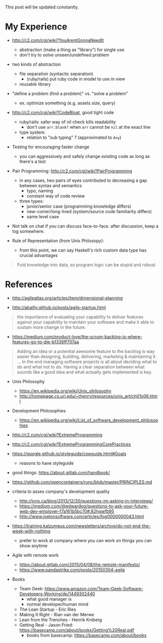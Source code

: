 <!--
{
  "title": "Development Practice",
  "date": "2016-06-19T06:33:31.000Z",
  "category": "",
  "tags": [
    "agile",
    "development"
  ],
  "draft": false
}
-->

This post will be updated constantly.

# My Experience

- http://c2.com/cgi/wiki?YouArentGonnaNeedIt
  - abstraction (make a thing as "library") for single use
  - don't try to solve unseen/undefined problem

- two kinds of abstraction
  - file separation (syntactic separation)
      - (ruby/rails) put ruby code in model to use in view
  - reusable library

- "define a problem (find a problem)" vs. "solve a problem"
  - ex. optimize something (e.g. assets size, query)

- http://c2.com/cgi/wiki?CodeBloat, good tight code
  - ruby/rails: safer way of nil check kills readability
      - don't use `arr.blank?` when `arr` cannot be `nil` at the exact line
  - type system:
      - relation to "sub typing" ? (approximated to `Any`)

- Testing for encouraging faster change
  - you can aggressively and safely change existing code as long as there's a test

- Pair Programming: http://c2.com/cgi/wiki?PairProgramming
  - in any cases, two pairs of eyes contributed to decreasing a gap between syntax and semantics
      - typo, naming
      - constant way of code review
  - three types:
     - junior/senior case (programming knowledge differs)
     - new-comer/long-lived (system/source code familiarity differs)
     - same level case

- Not talk on chat if you can discuss face-to-face. after discussion, keep a log somewhere.

- Rule of Representation (from Unix Philosopy):
  - from this point, we can say Haskell's rich custom data type has crucial advantages

>  Fold knowledge into data, so program logic can be stupid and robust.
  

# References

- http://agileatlas.org/articles/item/dimensional-planning

- http://abailly.github.io/posts/agile-startup.html

> the importance of evaluating your capability to deliver features against your capability to maintain your software and make it able to sustain more change in the future.

- https://medium.com/product-love/the-scrum-backlog-is-where-features-go-to-die-b1336ff707aa

> Adding an idea or a potential awesome feature to the backlog is way easier than designing, building, delivering, marketing & maintaining it.
> ...
> In the end managing software projects is all about deciding what to do and what not to do. Having a clear separation between what sounds like a good idea and what actually gets implemented is key.

- Unix Philosophy
  - https://en.wikipedia.org/wiki/Unix_philosophy
  - http://homepage.cs.uri.edu/~thenry/resources/unix_art/ch01s06.html

- Development Philosophies
  - https://en.wikipedia.org/wiki/List_of_software_development_philosophies

- http://c2.com/cgi/wiki?ExtremeProgramming
- http://c2.com/cgi/wiki?ExtremeProgrammingCorePractices

- https://google.github.io/styleguide/cppguide.html#Goals
  - reasons to have styleguide

- good things: https://about.gitlab.com/handbook/

- https://github.com/opencontainers/runc/blob/master/PRINCIPLES.md

- criteria to asses company's development quality
  - http://jvns.ca/blog/2013/12/30/questions-im-asking-in-interviews/
  - https://medium.com/@edwardog/questions-to-ask-your-future-web-dev-employer-f7a161b5bc70#.82hqwfb95
  - http://www.joelonsoftware.com/articles/fog0000000043.html

- https://training.kalzumeus.com/newsletters/archive/do-not-end-the-week-with-nothing
  - prefer to work at company where you can work on things you can show anytime

- Agile with remote work 
  - https://about.gitlab.com/2015/04/08/the-remote-manifesto/
  - https://www.pandastrike.com/posts/20150304-agile

- Books
  - Team Geek: https://www.amazon.com/Team-Geek-Software-Developers-Working/dp/1449302440
      - what good manager is
      - normal developer/human mind
  - The Lean Startup - Eric Ries
  - Making It Right - Rian van der Merwe
  - Lean from the Trenches - Henrik Kniberg
  - Getting Real - Jason Fried: https://basecamp.com/about/books/Getting%20Real.pdf
     - books from basecamp: https://basecamp.com/about/books